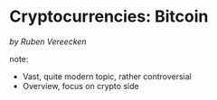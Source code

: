 
# Cryptocurrencies: Bitcoin

_by Ruben Vereecken_

note:
- Vast, quite modern topic, rather controversial
- Overview, focus on crypto side

